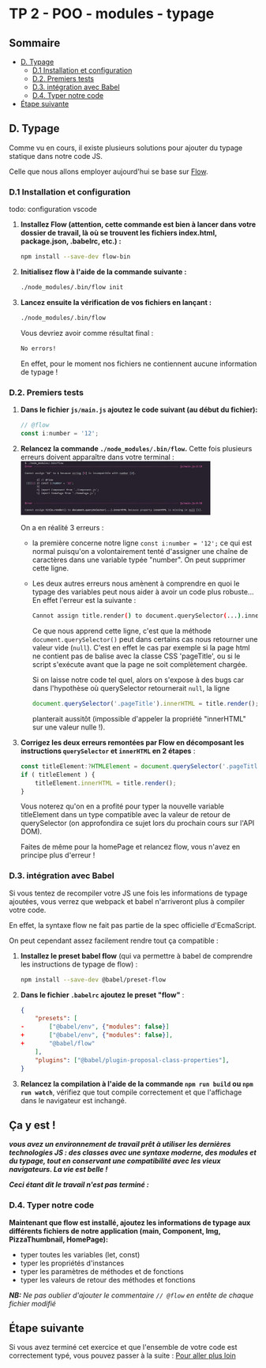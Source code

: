 # TP 2 - POO - modules - typage <!-- omit in toc -->

## Sommaire <!-- omit in toc -->
- [D. Typage](#d-typage)
	- [D.1 Installation et configuration](#d1-installation-et-configuration)
	- [D.2. Premiers tests](#d2-premiers-tests)
	- [D.3. intégration avec Babel](#d3-intégration-avec-babel)
	- [D.4. Typer notre code](#d4-typer-notre-code)
- [Étape suivante](#Étape-suivante)

## D. Typage
Comme vu en cours, il existe plusieurs solutions pour ajouter du typage statique dans notre code JS.

Celle que nous allons employer aujourd'hui se base sur [Flow](https://flow.org/).

### D.1 Installation et configuration
todo: configuration vscode

1. **Installez Flow (attention, cette commande est bien à lancer dans votre dossier de travail, là où se trouvent les fichiers index.html, package.json, .babelrc, etc.) :**
	```bash
	npm install --save-dev flow-bin
	```

2. **Initialisez flow à l'aide de la commande suivante :**
	```bash
	./node_modules/.bin/flow init
	```
5. **Lancez ensuite la vérification de vos fichiers en lançant :**
	```bash
	./node_modules/.bin/flow
	```
	Vous devriez avoir comme résultat final :
	```bash
	No errors!
	```
	En effet, pour le moment nos fichiers ne contiennent aucune information de typage !

### D.2. Premiers tests
1. **Dans le fichier `js/main.js` ajoutez le code suivant (au début du fichier):**
   ```js
   // @flow
   const i:number = '12';
   ```
2. **Relancez la commande `./node_modules/.bin/flow`.** Cette fois plusieurs erreurs doivent apparaître dans votre terminal :
	<br><a href="images/flow-error.jpg"><img src="images/flow-error.jpg" width="80%"></a>

	On a en réalité 3 erreurs :
	- la première concerne notre ligne `const i:number = '12';` ce qui est normal puisqu'on a volontairement tenté d'assigner une chaîne de caractères dans une variable typée "number". On peut supprimer cette ligne.
	- Les deux autres erreurs nous amènent à comprendre en quoi le typage des variables peut nous aider à avoir un code plus robuste... En effet l'erreur est la suivante :
		```bash
		Cannot assign title.render() to document.querySelector(...).innerHTML because property innerHTML is missing in null [1].
		```
		Ce que nous apprend cette ligne, c'est que la méthode `document.querySelector()` peut dans certains cas nous retourner une valeur vide (`null`). C'est en effet le cas par exemple si la page html ne contient pas de balise avec la classe CSS 'pageTitle', ou si le script s'exécute avant que la page ne soit complètement chargée.

		Si on laisse notre code tel quel, alors on s'expose à des bugs car dans l'hypothèse où querySelector retournerait `null`, la ligne
		```js
		document.querySelector('.pageTitle').innerHTML = title.render();
		```
		planterait aussitôt (impossible d'appeler la propriété "innerHTML" sur une valeur nulle !).

3. **Corrigez les deux erreurs remontées par Flow en décomposant les instructions `querySelector` et `innerHTML` en 2 étapes** :
	```js
	const titleElement:?HTMLElement = document.querySelector('.pageTitle');
	if ( titleElement ) {
		titleElement.innerHTML = title.render();
	}
	```

	Vous noterez qu'on en a profité pour typer la nouvelle variable titleElement dans un type compatible avec la valeur de retour de querySelector (on approfondira ce sujet lors du prochain cours sur l'API DOM).

	Faites de même pour la homePage et relancez flow, vous n'avez en principe plus d'erreur !

### D.3. intégration avec Babel
Si vous tentez de recompiler votre JS une fois les informations de typage ajoutées, vous verrez que webpack et babel n'arriveront plus à compiler votre code.

En effet, la syntaxe flow ne fait pas partie de la spec officielle d'EcmaScript.

On peut cependant assez facilement rendre tout ça compatible :
1. **Installez le preset babel flow** (qui va permettre à babel de comprendre les instructions de typage de flow) :
	```bash
	npm install --save-dev @babel/preset-flow
	```
2. **Dans le fichier `.babelrc` ajoutez le preset "flow"** :
	```json
	{
		"presets": [
	-		["@babel/env", {"modules": false}]
	+		["@babel/env", {"modules": false}],
	+		"@babel/flow"
		],
		"plugins": ["@babel/plugin-proposal-class-properties"],
	}
	```
3. **Relancez la compilation à l'aide de la commande `npm run build` ou `npm run watch`**, vérifiez que tout compile correctement et que l'affichage dans le navigateur est inchangé.

## Ça y est ! <!-- omit in toc -->
***vous avez un environnement de travail prêt à utiliser les dernières technologies JS : des classes avec une syntaxe moderne, des modules et du typage, tout en conservant une compatibilité avec les vieux navigateurs. La vie est belle !***

***Ceci étant dit le travail n'est pas terminé :***

### D.4. Typer notre code
**Maintenant que flow est installé, ajoutez les informations de typage aux différents fichiers de notre application (main, Component, Img, PizzaThumbnail, HomePage):**
 - typer toutes les variables (let, const)
 - typer les propriétés d'instances
 - typer les paramètres de méthodes et de fonctions
 - typer les valeurs de retour des méthodes et fonctions

 ***NB:** Ne pas oublier d'ajouter le commentaire `// @flow` en entête de chaque fichier modifié*


## Étape suivante
Si vous avez terminé cet exercice et que l'ensemble de votre code est correctement typé, vous pouvez passer à la suite : [Pour aller plus loin](E-pour-aller-plus-loin.md)